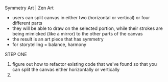 Symmetry Art | Zen Art
- users can split canvas in either two (horizontal or vertical) or four different parts
- they will be able to draw on the selected portion, while their strokes are being mimicked (like a mirror) to the other parts of the canvas
- the result is an art piece that has symmetry
- for storytelling = balance, harmony

STEP ONE

1. figure out how to refactor existing code that we've found so that you can split the canvas either horizontally or vertically
2. 

